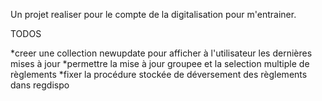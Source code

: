 Un projet realiser pour le compte de la digitalisation pour m'entrainer.

TODOS

*creer une collection newupdate pour afficher à l'utilisateur les dernières mises à jour
*permettre la mise à jour groupee et la selection multiple de règlements
*fixer la procédure stockée de déversement des règlements dans regdispo